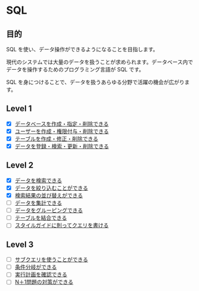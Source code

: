 # SQL

## 目的

SQL を使い、データ操作ができるようになることを目指します。

現代のシステムでは大量のデータを扱うことが求められます。データベース内でデータを操作するためのプログラミング言語が SQL です。

SQL を身につけることで、データを扱うあらゆる分野で活躍の機会が広がります。

## Level 1

- [x] [データベースを作成・指定・削除できる](/quest/technologies/sql/DATABASE.md)
- [x] [ユーザーを作成・権限付与・削除できる](/quest/technologies/sql/USER.md)
- [x] [テーブルを作成・修正・削除できる](/quest/technologies/sql/TABLE.md)
- [x] [データを登録・検索・更新・削除できる](/quest/technologies/sql/DATA.md)

## Level 2

- [x] [データを検索できる](/quest/technologies/sql/SELECT.md)
- [x] [データを絞り込むことができる](/quest/technologies/sql/WHERE.md)
- [x] [検索結果の並び替えができる](/quest/technologies/sql/ORDER.md)
- [ ] [データを集計できる](/quest/technologies/sql/AGGREGATE.md)
- [ ] [データをグルーピングできる](/quest/technologies/sql/GROUP.md)
- [ ] [テーブルを結合できる](/quest/technologies/sql/JOIN.md)
- [ ] [スタイルガイドに則ってクエリを書ける](/quest/technologies/sql/STYLE_GUIDE.md)

## Level 3

- [ ] [サブクエリを使うことができる](/quest/technologies/sql/SUBQUERY.md)
- [ ] [条件分岐ができる](/quest/technologies/sql/CASE.md)
- [ ] [実行計画を確認できる](/quest/technologies/sql/EXPLAIN.md)
- [ ] [N＋1問題の対策ができる](/quest/technologies/sql/NONE.md)
